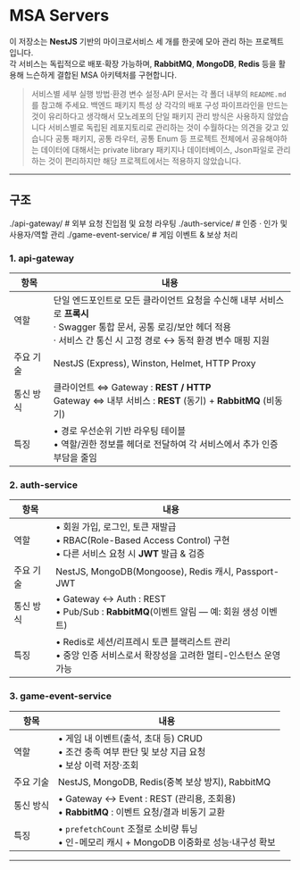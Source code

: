 # MSA Servers

이 저장소는 **NestJS** 기반의 마이크로서비스 세 개를 한곳에 모아 관리 하는 프로젝트입니다.  
각 서비스는 독립적으로 배포·확장 가능하며, **RabbitMQ**, **MongoDB**, **Redis** 등을 활용해 느슨하게 결합된 MSA 아키텍처를 구현합니다.

> 서비스별 세부 실행 방법·환경 변수 설정·API 문서는 각 폴더 내부의 `README.md`를 참고해 주세요.
> 백엔드 패키지 특성 상 각각의 배포 구성 파이프라인을 만드는 것이 유리하다고 생각해서 모노레포의 단일 패키지 관리 방식은 사용하지 않았습니다
> 서비스별로 독립된 레포지토리로 관리하는 것이 수월하다는 의견을 갖고 있습니다
> 공통 패키지, 공통 라우터, 공통 Enum 등 프로젝트 전체에서 공유해야하는 데이터에 대해서는 private library 패키지나 데이터베이스, Json파일로 관리하는 것이 편리하지만 해당 프로젝트에서는 적용하지 않았습니다.

---

## 구조
./api-gateway/ # 외부 요청 진입점 및 요청 라우팅
./auth-service/ # 인증 · 인가 및 사용자/역할 관리 
./game-event-service/ # 게임 이벤트 & 보상 처리


### 1. api-gateway

| 항목            | 내용 |
|-----------------|------|
| 역할            | 단일 엔드포인트로 모든 클라이언트 요청을 수신해 내부 서비스로 **프록시**<br>· Swagger 통합 문서, 공통 로깅/보안 헤더 적용<br>· 서비스 간 통신 시 고정 경로 ↔ 동적 환경 변수 매핑 지원 |
| 주요 기술        | NestJS (Express), Winston, Helmet, HTTP Proxy |
| 통신 방식        | 클라이언트 ⇔ Gateway : **REST / HTTP**<br>Gateway ⇔ 내부 서비스 : **REST** (동기) + **RabbitMQ** (비동기) |
| 특징            | • 경로 우선순위 기반 라우팅 테이블<br>• 역할/권한 정보를 헤더로 전달하여 각 서비스에서 추가 인증 부담을 줄임 |

### 2. auth-service

| 항목            | 내용 |
|-----------------|------|
| 역할            | • 회원 가입, 로그인, 토큰 재발급<br>• RBAC(Role-Based Access Control) 구현<br>• 다른 서비스 요청 시 **JWT** 발급 & 검증 |
| 주요 기술        | NestJS, MongoDB(Mongoose), Redis 캐시, Passport-JWT |
| 통신 방식        | • Gateway ↔ Auth : REST<br>• Pub/Sub : **RabbitMQ**(이벤트 알림 — 예: 회원 생성 이벤트) |
| 특징            | • Redis로 세션/리프레시 토큰 블랙리스트 관리<br>• 중앙 인증 서비스로서 확장성을 고려한 멀티-인스턴스 운영 가능 |

### 3. game-event-service

| 항목            | 내용 |
|-----------------|------|
| 역할            | • 게임 내 이벤트(출석, 초대 등) CRUD<br>• 조건 충족 여부 판단 및 보상 지급 요청<br>• 보상 이력 저장·조회 |
| 주요 기술        | NestJS, MongoDB, Redis(중복 보상 방지), RabbitMQ |
| 통신 방식        | • Gateway ↔ Event : REST (관리용, 조회용)<br>• **RabbitMQ** : 이벤트 요청/결과 비동기 교환 |
| 특징            | • `prefetchCount` 조절로 소비량 튜닝<br>• 인-메모리 캐시 + MongoDB 이중화로 성능·내구성 확보 |

---

